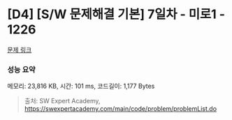 # [D4] [S/W 문제해결 기본] 7일차 - 미로1 - 1226 

[문제 링크](https://swexpertacademy.com/main/code/problem/problemDetail.do?contestProbId=AV14vXUqAGMCFAYD) 

### 성능 요약

메모리: 23,816 KB, 시간: 101 ms, 코드길이: 1,177 Bytes



> 출처: SW Expert Academy, https://swexpertacademy.com/main/code/problem/problemList.do